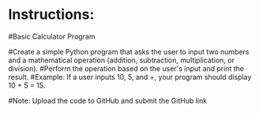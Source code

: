 # Instructions:

#Basic Calculator Program

#Create a simple Python program that asks the user to input two numbers and a mathematical operation (addition, subtraction, multiplication, or division).
#Perform the operation based on the user's input and print the result.
#Example: If a user inputs 10, 5, and +, your program should display 10 + 5 = 15.



#Note: Upload the code to GitHub and submit the GitHub link
